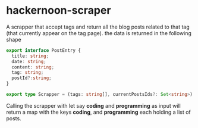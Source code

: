 # hackernoon-scraper
A scrapper that accept tags and return all the blog posts related to that tag (that currently appear on the tag page).
the data is returned in the following shape 
```typescript
export interface PostEntry {
  title: string;
  date: string;
  content: string;
  tag: string;
  postId?:string;
}

export type Scrapper = (tags: string[], currentPostsIds?: Set<string>) => Promise<Map<string, PostEntry[]>>
```

Calling the scrapper with let say **coding** and **programming** as input will return a map with the keys **coding**, and **programming** each holding a list of posts.
